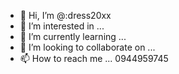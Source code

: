 - 👋 Hi, I’m @:dress20xx
- 👀 I’m interested in ...
- 🌱 I’m currently learning ...
- 💞️ I’m looking to collaborate on ...
- 📫 How to reach me ...  0944959745


<!---
adress20xx/adress20xx is a ✨ special ✨ repository because its `README.md` (this file) appears on your GitHub profile.
You can click the Preview link to take a look at your changes.
--->
